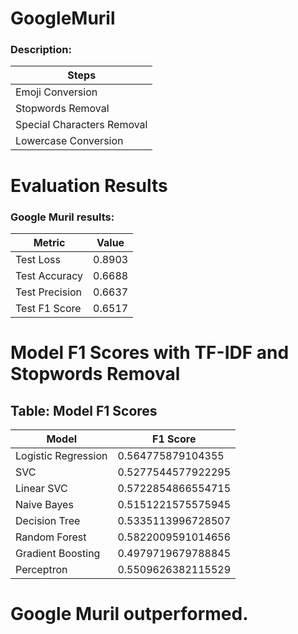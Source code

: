 # GoogleMuril 

### Description:
| Steps                          |
|---------------------------------|
| Emoji Conversion                |
| Stopwords Removal               |
| Special Characters Removal      |
| Lowercase Conversion            |

# Evaluation Results

### Google Muril results:
| Metric        | Value   |
|---------------|---------|
| Test Loss     | 0.8903  |
| Test Accuracy | 0.6688  |
| Test Precision| 0.6637  |
| Test F1 Score | 0.6517  |

# **Model F1 Scores with TF-IDF and Stopwords Removal**

## **Table: Model F1 Scores**

| Model                | F1 Score    |
|----------------------|-------------|
| Logistic Regression   | 0.564775879104355 |
| SVC                  | 0.5277544577922295 |
| Linear SVC           | 0.5722854866554715 |
| Naive Bayes          | 0.5151221575575945 |
| Decision Tree        | 0.5335113996728507 |
| Random Forest        | 0.5822009591014656 |
| Gradient Boosting    | 0.4979719679788845 |
| Perceptron           | 0.5509626382115529 |

# **Google Muril outperformed.**



